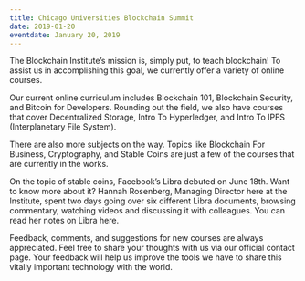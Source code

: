 ```yaml
---
title: Chicago Universities Blockchain Summit
date: 2019-01-20
eventdate: January 20, 2019
---
```


The Blockchain Institute’s mission is, simply put, to teach blockchain! To assist us in accomplishing this goal, we currently offer a variety of online courses.

Our current online curriculum includes Blockchain 101, Blockchain Security, and Bitcoin for Developers. Rounding out the field, we also have courses that cover Decentralized Storage, Intro To Hyperledger, and Intro To IPFS (Interplanetary File System).

There are also more subjects on the way. Topics like Blockchain For Business, Cryptography, and Stable Coins are just a few of the courses that are currently in the works.

On the topic of stable coins, Facebook’s Libra debuted on June 18th. Want to know more about it? Hannah Rosenberg, Managing Director here at the Institute, spent two days going over six different Libra documents, browsing commentary, watching videos and discussing it with colleagues. You can read her notes on Libra here.

Feedback, comments, and suggestions for new courses are always appreciated. Feel free to share your thoughts with us via our official contact page. Your feedback will help us improve the tools we have to share this vitally important technology with the world.
